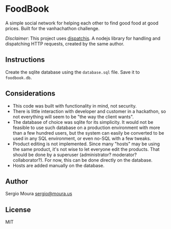 # FoodBook

A simple social network for helping each other to find good food at good prices. Built for the vanhachathon challenge.

*Disclaimer*: This project uses [dispatchjs](https://github.com/lsmoura/dispatchjs.git). A nodejs library for handling and dispatching HTTP requests, created by the same author.

## Instructions

Create the sqlite database using the `database.sql` file. Save it to `foodbook.db`.

## Considerations

* This code was built with functionality in mind, not security.
* There is little interaction with developer and customer in a hackathon, so not everything will seem to be "the way the client wants".
* The database of choice was sqlite for its simplicity. It would not be feasible to use such database on a production environment with more than a few hundred users, but the system can easily be converted to be used in any SQL environment, or even no-SQL with a few tweaks.
* Product editing is not implemented. Since many "hosts" may be using the same product, it's not wise to let everyone edit the products. That should be done by a superuser (administrator? moderator? collaborator?). For now, this can be done directly on the database.
* Hosts are added manually on the database.

## Author

Sergio Moura <sergio@moura.us>

## License

MIT